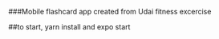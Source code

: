 ###Mobile flashcard app created from Udai fitness excercise

##to start, yarn install and expo start